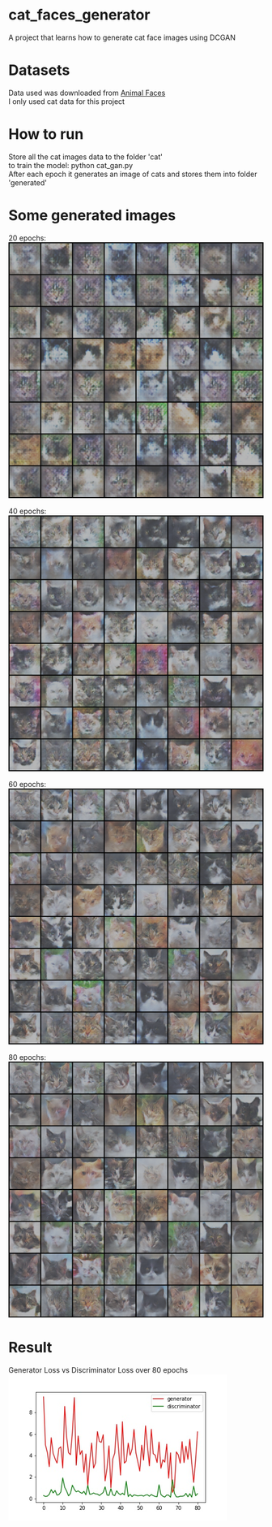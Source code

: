 # cat_faces_generator
A project that learns how to generate cat face images using DCGAN

# Datasets
Data used was downloaded from [Animal Faces](https://www.kaggle.com/andrewmvd/animal-faces)  
I only used cat data for this project

# How to run
Store all the cat images data to the folder 'cat'  
to train the model: python cat_gan.py  
After each epoch it generates an image of cats and stores them into folder 'generated'

# Some generated images
20 epochs:
![alt text](https://github.com/HuyNguyen-hust/cat_faces_generator/blob/main/generated/generated-images-0020.png)

40 epochs:
![alt text](https://github.com/HuyNguyen-hust/cat_faces_generator/blob/main/generated/generated-images-0040.png)


60 epochs:
![alt text](https://github.com/HuyNguyen-hust/cat_faces_generator/blob/main/generated/generated-images-0060.png)


80 epochs:
![alt text](https://github.com/HuyNguyen-hust/cat_faces_generator/blob/main/generated/generated-images-0080.png)

# Result 
Generator Loss vs Discriminator Loss over 80 epochs  
![alt text](https://github.com/HuyNguyen-hust/cat_faces_generator/blob/main/loss.jpg)
